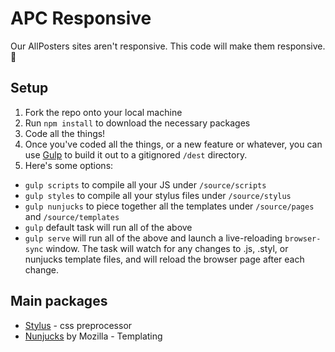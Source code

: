 # APC Responsive
Our AllPosters sites aren't responsive. This code will make them responsive. :tada:

## Setup
1. Fork the repo onto your local machine
2. Run `npm install` to download the necessary packages
3. Code all the things!
4. Once you've coded all the things, or a new feature or whatever, you can use [Gulp](http://gulpjs.com/) to build it out to a gitignored `/dest` directory.
5. Here's some options:
  * `gulp scripts` to compile all your JS under `/source/scripts`
  * `gulp styles` to compile all your stylus files under `/source/stylus`
  * `gulp nunjucks` to piece together all the templates under `/source/pages` and `/source/templates`
  * `gulp` default task will run all of the above
  * `gulp serve` will run all of the above and launch a live-reloading `browser-sync` window. The task will watch for any changes to .js, .styl, or nunjucks template files, and will reload the browser page after each change.

## Main packages
* [Stylus](http://stylus-lang.com/) - css preprocessor
* [Nunjucks](https://mozilla.github.io/nunjucks/) by Mozilla - Templating
